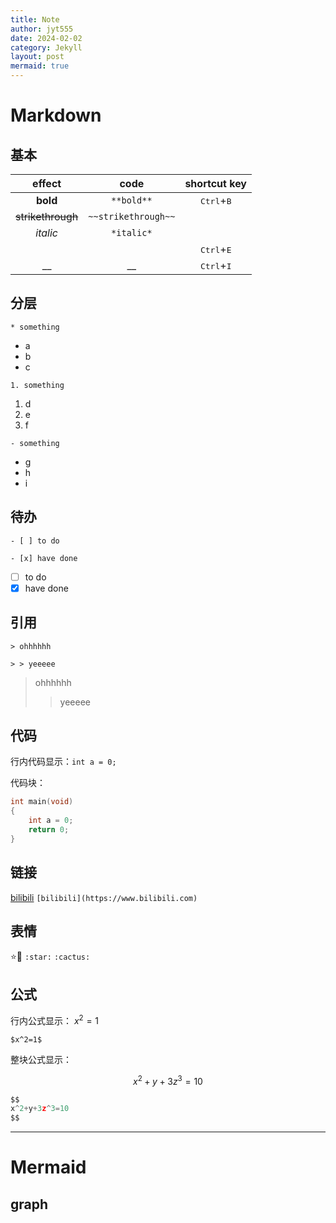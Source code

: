 ```yaml
---
title: Note
author: jyt555
date: 2024-02-02
category: Jekyll
layout: post
mermaid: true
---
```


# Markdown

## 基本

|effect|code|shortcut key|
|:--:|:--:|:--:|
|**bold**|`**bold**`|<kbd>Ctrl</kbd>+<kbd>B</kbd>|
|~~strikethrough~~|`~~strikethrough~~`||
|*italic*|`*italic*`||
|` `|` `|<kbd>Ctrl</kbd>+<kbd>E</kbd>|
|__|__|<kbd>Ctrl</kbd>+<kbd>I</kbd>|

## 分层

`* something`
* a
* b
* c

`1. something`
1. d
2. e
3. f

`- something`
- g
- h
- i

## 待办

`- [ ] to do`

`- [x] have done`
- [ ] to do
- [x] have done

## 引用

`> ohhhhhh`

`> > yeeeee`
> ohhhhhh
> > yeeeee

## 代码

行内代码显示：`int a = 0;`

代码块：

```c
int main(void)
{
    int a = 0;
    return 0;
}
```

## 链接

[bilibili](https://www.bilibili.com)
`[bilibili](https://www.bilibili.com)`

## 表情

:star::cactus:
`:star:` `:cactus:`

## 公式

行内公式显示： $x^2=1$

`$x^2=1$`

整块公式显示：

$$
x^2+y+3z^3=10
$$

```c
$$
x^2+y+3z^3=10
$$
```

---

# Mermaid

## graph
